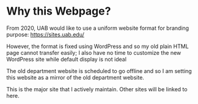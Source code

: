 # Why this Webpage?

From 2020, UAB would like to use a uniform website format for branding purpose: https://sites.uab.edu/

However, the format is fixed using WordPress and so my old plain HTML page cannot transfer easily; I also have no time to customize the new WordPress site while default display is not ideal

The old department website is scheduled to go offline and so I am setting this website as a mirror of the old department website.

This is the major site that I actively maintain. Other sites will be linked to here.

